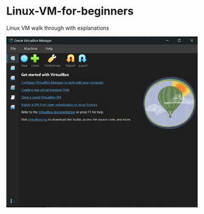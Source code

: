# Linux-VM-for-beginners
Linux VM walk through with explanations

![Linux VM](https://raw.githubusercontent.com/kelseyreb/Linux-VM-for-beginners/refs/heads/main/Screenshot%202025-10-06%20140002.png)

